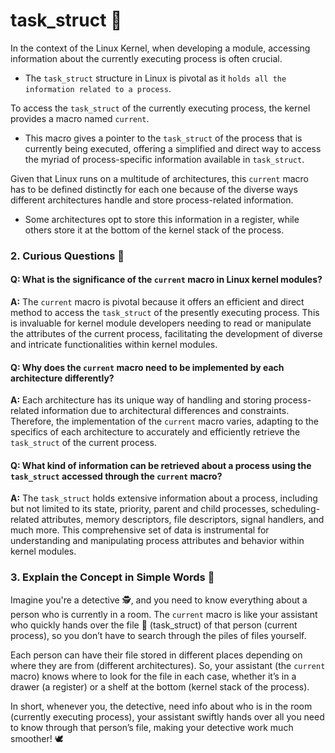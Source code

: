 # task_struct 📘

In the context of the Linux Kernel, when developing a module, accessing information about the currently executing process is often crucial. 

- The `task_struct` structure in Linux is pivotal as it `holds all the information related to a process`. 

To access the `task_struct` of the currently executing process, the kernel provides a macro named `current`.

-  This macro gives a pointer to the `task_struct` of the process that is currently being executed, offering a simplified and direct way to access the myriad of process-specific information available in `task_struct`.

Given that Linux runs on a multitude of architectures, this `current` macro has to be defined distinctly for each one because of the diverse ways different architectures handle and store process-related information. 

- Some architectures opt to store this information in a register, while others store it at the bottom of the kernel stack of the process.

### 2. Curious Questions 🤔
#### Q: What is the significance of the `current` macro in Linux kernel modules?
**A:** The `current` macro is pivotal because it offers an efficient and direct method to access the `task_struct` of the presently executing process. This is invaluable for kernel module developers needing to read or manipulate the attributes of the current process, facilitating the development of diverse and intricate functionalities within kernel modules.

#### Q: Why does the `current` macro need to be implemented by each architecture differently?
**A:** Each architecture has its unique way of handling and storing process-related information due to architectural differences and constraints. Therefore, the implementation of the `current` macro varies, adapting to the specifics of each architecture to accurately and efficiently retrieve the `task_struct` of the current process.

#### Q: What kind of information can be retrieved about a process using the `task_struct` accessed through the `current` macro?
**A:** The `task_struct` holds extensive information about a process, including but not limited to its state, priority, parent and child processes, scheduling-related attributes, memory descriptors, file descriptors, signal handlers, and much more. This comprehensive set of data is instrumental for understanding and manipulating process attributes and behavior within kernel modules.

### 3. Explain the Concept in Simple Words 🌟
Imagine you're a detective 🕵️, and you need to know everything about a person who is currently in a room. The `current` macro is like your assistant who quickly hands over the file 📁 (task_struct) of that person (current process), so you don’t have to search through the piles of files yourself.

Each person can have their file stored in different places depending on where they are from (different architectures). So, your assistant (the `current` macro) knows where to look for the file in each case, whether it’s in a drawer (a register) or a shelf at the bottom (kernel stack of the process).

In short, whenever you, the detective, need info about who is in the room (currently executing process), your assistant swiftly hands over all you need to know through that person’s file, making your detective work much smoother! 🕊️